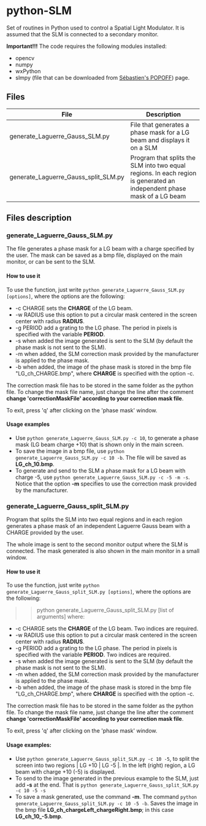 # python-SLM
Set of routines in Python used to control a Spatial Light Modulator. It is assumed that the SLM is connected to a secondary monitor.

**Important!!!** The code requires the following modules installed:
* opencv
* numpy
* wxPython 
* slmpy (file that can be downloaded from [Sébastien's POPOFF](http://wavefrontshaping.net/index.php/57-community/tutorials/spatial-lights-modulators-slms/124-how-to-control-a-slm-with-python)) page.

## Files

File | Description
------------ | -------------
generate_Laguerre_Gauss_SLM.py | File that generates a phase mask for a LG beam and displays it on a SLM
generate_Laguerre_Gauss_split_SLM.py | Program that splits the SLM into two equal regions. In each region is generated an independent phase mask of a LG beam

## Files description
### generate_Laguerre_Gauss_SLM.py
The file generates a phase mask for a LG beam with a charge specified by the user. The mask can be saved as a bmp file, displayed on the main monitor, or can be sent to the SLM.

#### How to use it
To use the function, just write `python generate_Laguerre_Gauss_SLM.py [options]`, where the options are the following:

* -c CHARGE sets the **CHARGE** of the LG beam.
* -w RADIUS use this option to put a circular mask centered in the screen center with radius **RADIUS**.
* -g PERIOD add a grating to the LG phase. The period in pixels is specified with the variable **PERIOD**.
* -s when added the image generated is sent to the SLM (by default the phase mask is not sent to the SLM).
* -m when added, the SLM correction mask provided by the manufacturer is applied to the phase mask.
* -b when added, the image of the phase mask is stored in the bmp file "LG_ch_CHARGE.bmp", where **CHARGE** is specified with the option -c.

The correction mask file has to be stored in the same folder as the python file. To change the mask file name, just change the line after the comment **change 'correctionMaskFile' according to your correction mask file**.

To exit, press 'q' after clicking on the 'phase mask' window.

#### Usage examples

* Use `python generate_Laguerre_Gauss_SLM.py -c 10`, to generate a phase mask (LG beam charge +10) that is shown only in the main screen.
* To save the image in a bmp file, use `python generate_Laguerre_Gauss_SLM.py -c 10 -b`. The file will be saved as **LG_ch_10.bmp**.
* To generate and send to the SLM a phase mask for a LG beam with charge -5, use `python generate_Laguerre_Gauss_SLM.py -c -5 -m -s`. Notice that the option **-m** specifies to use the correction mask provided by the manufacturer.

### generate_Laguerre_Gauss_split_SLM.py
Program that splits the SLM into two equal regions and in each region generates a phase mask of an independent Laguerre Gauss beam with a CHARGE provided by the user. 

The whole image is sent to the second monitor output where the SLM is connected. The mask generated is also shown in the main monitor in a small window.

#### How to use it
To use the function, just write `python generate_Laguerre_Gauss_split_SLM.py [options]`, where the options are the following:

>> python generate_Laguerre_Gauss_split_SLM.py [list of arguments] where: 

* -c CHARGE sets the **CHARGE** of the LG beam. Two indices are required.
* -w RADIUS use this option to put a circular mask centered in the screen center with radius **RADIUS**.
* -g PERIOD add a grating to the LG phase. The period in pixels is specified with the variable **PERIOD**. Two indices are required.
* -s when added the image generated is sent to the SLM (by default the phase mask is not sent to the SLM).
* -m when added, the SLM correction mask provided by the manufacturer is applied to the phase mask.
* -b when added, the image of the phase mask is stored in the bmp file "LG_ch_CHARGE.bmp", where **CHARGE** is specified with the option -c.             

The correction mask file has to be stored in the same folder as the python file. To change the mask file name, just change the line after the comment **change 'correctionMaskFile' according to your correction mask file**.

To exit, press 'q' after clicking on the 'phase mask' window.

#### Usage examples:

* Use `python generate_Laguerre_Gauss_split_SLM.py -c 10 -5`, to split the screen into two regions | LG +10 | LG -5 |. In the left (right) region, a LG beam with charge +10 (-5) is displayed.
* To send to the image generated in the previous example to the SLM, just add **-s** at the end. That is `python generate_Laguerre_Gauss_split_SLM.py -c 10 -5 -s`
* To save a mask generated, use the command **-m**. The command `python generate_Laguerre_Gauss_split_SLM.py -c 10 -5 -b`. Saves the image in the bmp file **LG_ch_chargeLeft_chargeRight.bmp**; in this case **LG_ch_10_-5.bmp**.
